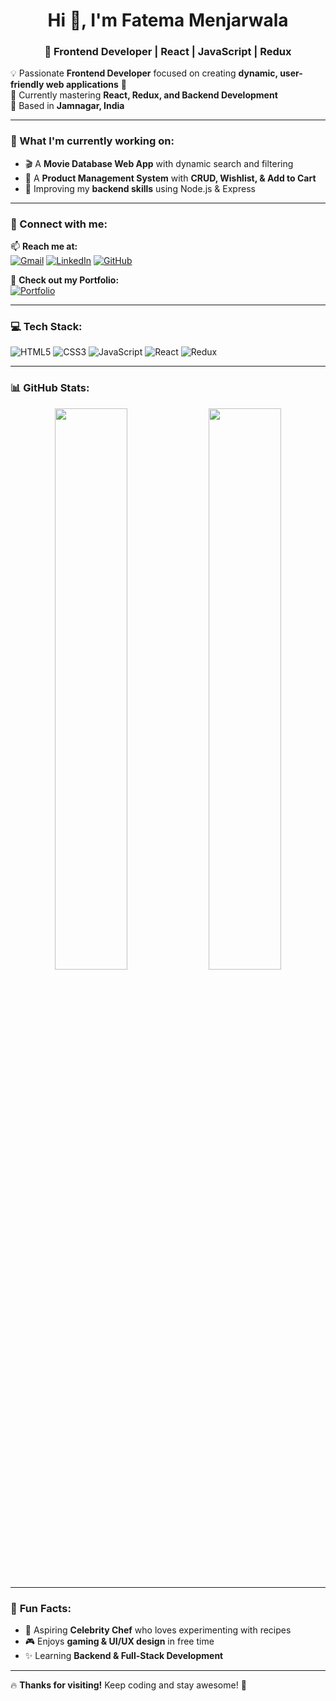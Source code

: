 <h1 align="center">Hi 👋, I'm Fatema Menjarwala</h1>
<h3 align="center">🚀 Frontend Developer | React | JavaScript | Redux </h3>

💡 Passionate **Frontend Developer** focused on creating **dynamic, user-friendly web applications** 🚀  
🎯 Currently mastering **React, Redux, and Backend Development**  
📍 Based in **Jamnagar, India**  

---

### **🌱 What I'm currently working on:**
- 🎬 A **Movie Database Web App** with dynamic search and filtering  
- 🛒 A **Product Management System** with **CRUD, Wishlist, & Add to Cart**  
- 🎯 Improving my **backend skills** using Node.js & Express  

---

### **🔗 Connect with me:**
📫 **Reach me at:**  
[![Gmail](https://img.shields.io/badge/Gmail-D14836?style=for-the-badge&logo=gmail&logoColor=white)](mailto:fatemamenjarwala1623@gmail.com)
[![LinkedIn](https://img.shields.io/badge/LinkedIn-0A66C2?style=for-the-badge&logo=linkedin&logoColor=white)](https://linkedin.com/in/fatema-menjarwala)
[![GitHub](https://img.shields.io/badge/GitHub-100000?style=for-the-badge&logo=github&logoColor=white)](https://github.com/fatema2412)

🚀 **Check out my Portfolio:**  
[![Portfolio](https://img.shields.io/badge/Portfolio-Visit-blue?style=for-the-badge)](https://fatema2412.github.io/Protfolio/)

---

### **💻 Tech Stack:**
![HTML5](https://img.shields.io/badge/HTML5-000?style=for-the-badge&logo=html5)
![CSS3](https://img.shields.io/badge/CSS3-1572B6?style=for-the-badge&logo=css3)
![JavaScript](https://img.shields.io/badge/JavaScript-F7DF1E?style=for-the-badge&logo=javascript)
![React](https://img.shields.io/badge/React-61DAFB?style=for-the-badge&logo=react)
![Redux](https://img.shields.io/badge/Redux-764ABC?style=for-the-badge&logo=redux)

---

### **📊 GitHub Stats:**
<p align="center">
  <img width="48%" src="https://github-readme-stats.vercel.app/api?username=fatema2412&show_icons=true&theme=radical" />
  <img width="48%" src="https://github-readme-streak-stats.herokuapp.com/?user=fatema2412&theme=radical" />
</p>

---

### 🎨 **Fun Facts:**  
- 🍲 Aspiring **Celebrity Chef** who loves experimenting with recipes  
- 🎮 Enjoys **gaming & UI/UX design** in free time  
- ✨ Learning **Backend & Full-Stack Development**  

---

🔥 **Thanks for visiting!** Keep coding and stay awesome! 🚀  
